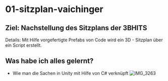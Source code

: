 # 01-sitzplan-vaichinger
## Ziel: Nachstellung des Sitzplans der 3BHITS
Details: Mit Hilfe vorgefertigte Prefabs von Code wird ein 3D - Sitzplan über ein Script erstellt.

## Was habe ich alles gelernt?
- Wie man die Sachen in Unity mit Hilfe von C# verknüpft
![IMG_3263](https://github.com/user-attachments/assets/49e8d967-8d7e-4808-aa2c-cd05c35d1d6b)

